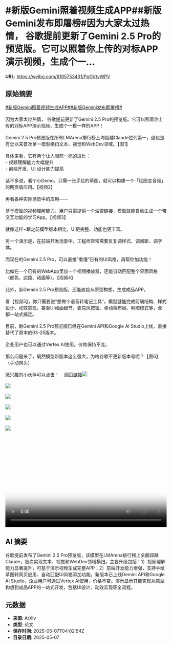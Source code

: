 # #新版Gemini照着视频生成APP##新版Gemini发布即屠榜#因为大家太过热情， 谷歌提前更新了Gemini 2.5 Pro的预览版。它可以照着你上传的对标APP演示视频，生成个一...

**URL**: https://weibo.com/6105753431/PqGVtvWPV

## 原始摘要

<a href="https://m.weibo.cn/search?containerid=231522type%3D1%26t%3D10%26q%3D%23%E6%96%B0%E7%89%88Gemini%E7%85%A7%E7%9D%80%E8%A7%86%E9%A2%91%E7%94%9F%E6%88%90APP%23&amp;extparam=%23%E6%96%B0%E7%89%88Gemini%E7%85%A7%E7%9D%80%E8%A7%86%E9%A2%91%E7%94%9F%E6%88%90APP%23" data-hide=""><span class="surl-text">#新版Gemini照着视频生成APP#</span></a><a href="https://m.weibo.cn/search?containerid=231522type%3D1%26t%3D10%26q%3D%23%E6%96%B0%E7%89%88Gemini%E5%8F%91%E5%B8%83%E5%8D%B3%E5%B1%A0%E6%A6%9C%23&amp;extparam=%23%E6%96%B0%E7%89%88Gemini%E5%8F%91%E5%B8%83%E5%8D%B3%E5%B1%A0%E6%A6%9C%23" data-hide=""><span class="surl-text">#新版Gemini发布即屠榜#</span></a><br><br>因为大家太过热情， 谷歌提前更新了Gemini 2.5 Pro的预览版。它可以照着你上传的对标APP演示视频，生成个一模一样的APP！<br><br>Gemini 2.5 Pro预览版在所有LMArena排行榜上均超越Claude位列第一，这也是有史以来首次单一模型横扫文本、视觉和WebDev领域。【图1】<br><br>具体来看，它有两个让人眼前一亮的进化：  <br>- 视频理解能力大幅提升<br>- 前端开发、UI 设计能力提高<br><br>话不多说，看个小Demo，只需一张手绘的草图，就可以构建一个「绘图变音频」的网页版应用。【视频2】<br><br>再看各种实际场景中的应用——<br><br>基于模型的视频理解能力，用户只需提供一个油管链接，模型就能自动生成一个带交互功能的学习App。【视频3】<br><br>就像这样~跟之前模型版本相比，UI更完整、功能也更丰富。<br><br>另一个演示是，在前端开发场景中，工程师常常需要反复调样式、调间距、调字体。<br><br>而现在的Gemini 2.5 Pro，可以直接“看懂”已有的UI风格，再帮你加功能！<br><br>比如在一个已有的WebApp里加一个视频播放器，还能自动匹配整个界面风格（颜色、边距、动画等）。【视频4】<br><br>此外，新Gemini 2.5 Pro预览版，还能直接从原型构想，生成成品APP。<br><br>看【视频5】，你只需要说“想做个语音转笔记工具”，模型就能完成前端结构、样式设计、动效实现，甚至UI动画细节，麦克风按钮、移动端布局、明暗模式等，全都一站式搞定。<br><br>目前，新Gemini 2.5 Pro预览版已经在Gemini API和Google AI Studio上线，直接替代了原本的03-25版本。<br><br>企业用户也可以通过Vertex AI使用。价格保持不变。<br><br>那么问题来了，既然模型新版本这么强大，为啥谷歌不更新版本号呢？【图6】（手动狗头）<br><br>感兴趣的小伙伴可以点击：<a href="https://weibo.cn/sinaurl?u=https%3A%2F%2Fdevelopers.googleblog.com%2Fen%2Fgemini-2-5-pro-io-improved-coding-performance%2F" data-hide=""><span class="url-icon"><img style="width: 1rem;height: 1rem" src="https://h5.sinaimg.cn/upload/2015/09/25/3/timeline_card_small_web_default.png" referrerpolicy="no-referrer"></span><span class="surl-text">网页链接</span></a><img style="" src="https://tvax3.sinaimg.cn/large/006Fd7o3gy1i16q1nnwfvj30zk0uc4bi.jpg" referrerpolicy="no-referrer"><br><br><img style="" src="https://tvax1.sinaimg.cn/large/006Fd7o3ly1i16q4w73wuj30zk0k0jr9.jpg" referrerpolicy="no-referrer"><br><br><img style="" src="https://tvax1.sinaimg.cn/large/006Fd7o3ly1i16q4vyegfj30zk0k0dgc.jpg" referrerpolicy="no-referrer"><br><br><img style="" src="https://tvax2.sinaimg.cn/large/006Fd7o3ly1i16q4tyx19j30zk0k0jr9.jpg" referrerpolicy="no-referrer"><br><br><img style="" src="https://tvax4.sinaimg.cn/large/006Fd7o3ly1i16q4x10tuj30zk0k00t8.jpg" referrerpolicy="no-referrer"><br><br><img style="" src="https://tvax4.sinaimg.cn/large/006Fd7o3gy1i16q2y0ucbj31cm0kiagp.jpg" referrerpolicy="no-referrer"><br><br><br clear="both"><div style="clear: both"></div><video controls="controls" poster="https://tvax4.sinaimg.cn/orj480/006Fd7o3ly1i16q4vqs26j30zk0k0jr9.jpg" style="width: 100%"><source src="https://f.video.weibocdn.com/o0/bCbLvmaRlx08o3j0JOh2010412003tPX0E010.mp4?label=mp4_720p&amp;template=1280x720.25.0&amp;ori=0&amp;ps=1CwnkDw1GXwCQx&amp;Expires=1746594160&amp;ssig=tuDIyt0Yel&amp;KID=unistore,video"><source src="https://f.video.weibocdn.com/o0/s9W80yOqlx08o3j0Naxy010412001By90E010.mp4?label=mp4_hd&amp;template=852x480.25.0&amp;ori=0&amp;ps=1CwnkDw1GXwCQx&amp;Expires=1746594160&amp;ssig=gtg7aCQvzw&amp;KID=unistore,video"><source src="https://f.video.weibocdn.com/o0/BR0UbC4Glx08o3j0BDd601041200100W0E010.mp4?label=mp4_ld&amp;template=640x360.25.0&amp;ori=0&amp;ps=1CwnkDw1GXwCQx&amp;Expires=1746594160&amp;ssig=RxC%2FLF7kFX&amp;KID=unistore,video"><p>视频无法显示，请前往<a href="https://video.weibo.com/show?fid=1034%3A5163614601150556" target="_blank" rel="noopener noreferrer">微博视频</a>观看。</p></video>

## AI 摘要

谷歌提前发布了Gemini 2.5 Pro预览版，该模型在LMArena排行榜上全面超越Claude，首次实现文本、视觉和WebDev领域横扫。主要升级包括：1）视频理解能力显著提升，可基于演示视频生成完整APP；2）前端开发能力增强，支持手绘草图转网页应用、自动匹配UI风格添加功能。新版本已上线Gemini API和Google AI Studio，企业用户可通过Vertex AI使用，价格不变。演示显示其能实现从原型构想到成品APP的一站式开发，包括UI设计、动效实现等全流程。

## 元数据

- **来源**: ArXiv
- **类型**: 论文
- **保存时间**: 2025-05-07T04:02:54Z
- **目录日期**: 2025-05-07
